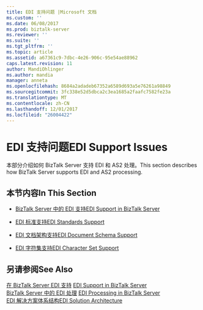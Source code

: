 ```yaml
---
title: EDI 支持问题 |Microsoft 文档
ms.custom: ''
ms.date: 06/08/2017
ms.prod: biztalk-server
ms.reviewer: ''
ms.suite: ''
ms.tgt_pltfrm: ''
ms.topic: article
ms.assetid: a67361c9-7dbc-4e26-906c-95e54ae88962
caps.latest.revision: 11
author: MandiOhlinger
ms.author: mandia
manager: anneta
ms.openlocfilehash: 8684a2adadeb67352a6589d693a5e76261a98849
ms.sourcegitcommit: 3fc338e52d5dbca2c3ea1685a2faafc7582fe23a
ms.translationtype: MT
ms.contentlocale: zh-CN
ms.lasthandoff: 12/01/2017
ms.locfileid: "26004422"
---
```

# <a name="edi-support-issues"></a><span data-ttu-id="59268-102">EDI 支持问题</span><span class="sxs-lookup"><span data-stu-id="59268-102">EDI Support Issues</span></span>
<span data-ttu-id="59268-103">本部分介绍如何 BizTalk Server 支持 EDI 和 AS2 处理。</span><span class="sxs-lookup"><span data-stu-id="59268-103">This section describes how BizTalk Server supports EDI and AS2 processing.</span></span>  
  
## <a name="in-this-section"></a><span data-ttu-id="59268-104">本节内容</span><span class="sxs-lookup"><span data-stu-id="59268-104">In This Section</span></span>  
  
-   [<span data-ttu-id="59268-105">BizTalk Server 中的 EDI 支持</span><span class="sxs-lookup"><span data-stu-id="59268-105">EDI Support in BizTalk Server</span></span>](../core/edi-support-in-biztalk-server2.md)  
  
-   [<span data-ttu-id="59268-106">EDI 标准支持</span><span class="sxs-lookup"><span data-stu-id="59268-106">EDI Standards Support</span></span>](../core/edi-standards-support.md)  
  
-   [<span data-ttu-id="59268-107">EDI 文档架构支持</span><span class="sxs-lookup"><span data-stu-id="59268-107">EDI Document Schema Support</span></span>](../core/edi-document-schema-support.md)  
  
-   [<span data-ttu-id="59268-108">EDI 字符集支持</span><span class="sxs-lookup"><span data-stu-id="59268-108">EDI Character Set Support</span></span>](../core/edi-character-set-support.md)  
  
## <a name="see-also"></a><span data-ttu-id="59268-109">另请参阅</span><span class="sxs-lookup"><span data-stu-id="59268-109">See Also</span></span>  
 <span data-ttu-id="59268-110">[在 BizTalk Server EDI 支持](../core/edi-support-in-biztalk-server1.md) </span><span class="sxs-lookup"><span data-stu-id="59268-110">[EDI Support in BizTalk Server](../core/edi-support-in-biztalk-server1.md) </span></span>  
 <span data-ttu-id="59268-111">[BizTalk Server 中的 EDI 处理](../core/edi-processing-in-biztalk-server.md) </span><span class="sxs-lookup"><span data-stu-id="59268-111">[EDI Processing in BizTalk Server](../core/edi-processing-in-biztalk-server.md) </span></span>  
 [<span data-ttu-id="59268-112">EDI 解决方案体系结构</span><span class="sxs-lookup"><span data-stu-id="59268-112">EDI Solution Architecture</span></span>](../core/edi-solution-architecture.md)